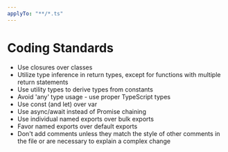 ```yaml
---
applyTo: "**/*.ts"
---
```


# Coding Standards

- Use closures over classes
- Utilize type inference in return types, except for functions with multiple return statements
- Use utility types to derive types from constants
- Avoid 'any' type usage - use proper TypeScript types
- Use const (and let) over var
- Use async/await instead of Promise chaining
- Use individual named exports over bulk exports
- Favor named exports over default exports
- Don't add comments unless they match the style of other comments in the file or are necessary to explain a complex change